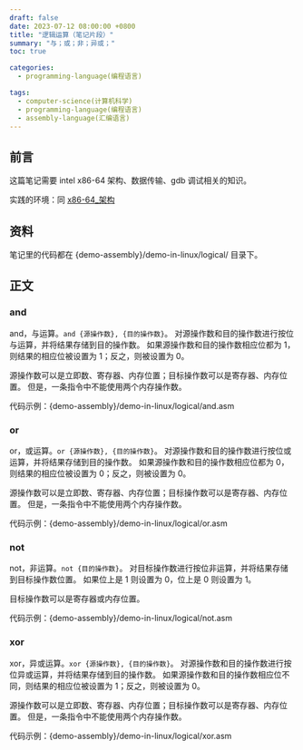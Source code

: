```yaml
---
draft: false
date: 2023-07-12 08:00:00 +0800
title: "逻辑运算（笔记片段）"
summary: "与；或；非；异或；"
toc: true

categories:
  - programming-language(编程语言)

tags:
  - computer-science(计算机科学)
  - programming-language(编程语言)
  - assembly-language(汇编语言)
---
```


## 前言

这篇笔记需要 intel x86-64 架构、数据传输、gdb 调试相关的知识。

实践的环境：同 [x86-64_架构]()

## 资料

笔记里的代码都在 {demo-assembly}/demo-in-linux/logical/ 目录下。

## 正文

### and

and，与运算。`and {源操作数}, {目的操作数}`。
对源操作数和目的操作数进行按位与运算，并将结果存储到目的操作数。
如果源操作数和目的操作数相应位都为 1，则结果的相应位被设置为 1；反之，则被设置为 0。

源操作数可以是立即数、寄存器、内存位置；目标操作数可以是寄存器、内存位置。
但是，一条指令中不能使用两个内存操作数。

代码示例：{demo-assembly}/demo-in-linux/logical/and.asm

### or

or，或运算。`or {源操作数}, {目的操作数}`。
对源操作数和目的操作数进行按位或运算，并将结果存储到目的操作数。
如果源操作数和目的操作数相应位都为 0，则结果的相应位被设置为 0；反之，则被设置为 0。

源操作数可以是立即数、寄存器、内存位置；目标操作数可以是寄存器、内存位置。
但是，一条指令中不能使用两个内存操作数。

代码示例：{demo-assembly}/demo-in-linux/logical/or.asm

### not

not，非运算。`not {目的操作数}`。
对目标操作数进行按位非运算，并将结果存储到目标操作数位置。
如果位上是 1 则设置为 0，位上是 0 则设置为 1。

目标操作数可以是寄存器或内存位置。

代码示例：{demo-assembly}/demo-in-linux/logical/not.asm

### xor

xor，异或运算。`xor {源操作数}, {目的操作数}`。
对源操作数和目的操作数进行按位异或运算，并将结果存储到目的操作数。
如果源操作数和目的操作数相应位不同，则结果的相应位被设置为 1；反之，则被设置为 0。

源操作数可以是立即数、寄存器、内存位置；目标操作数可以是寄存器、内存位置。
但是，一条指令中不能使用两个内存操作数。

代码示例：{demo-assembly}/demo-in-linux/logical/xor.asm
